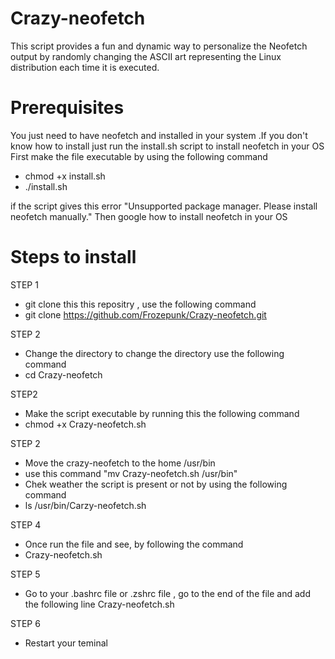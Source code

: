 # Crazy-neofetch
This script provides a fun and dynamic way to personalize the Neofetch output by randomly changing the ASCII art representing the Linux distribution each time it is executed.
# Prerequisites
You just need to have neofetch and installed in your system .If you don't know how to install just run the  install.sh script to install neofetch in your OS
First make the file executable by using the following command 
* chmod +x install.sh
* ./install.sh
  
if the script gives this error "Unsupported package manager. Please install neofetch manually." Then google how to install neofetch in your OS 
# Steps to install 
STEP 1 
* git clone this this repositry , use the following command
*  git clone https://github.com/Frozepunk/Crazy-neofetch.git

STEP 2 
*  Change the directory to change the directory use the following command 
* cd Crazy-neofetch

STEP2 
* Make the script executable by running this the following command 
* chmod +x Crazy-neofetch.sh

STEP 2
* Move the crazy-neofetch to the home /usr/bin
* use this command "mv Crazy-neofetch.sh /usr/bin"
* Chek weather the script is present or not by using the following command
* ls /usr/bin/Carzy-neofetch.sh 

STEP 4
* Once run the file and see, by following the command
* Crazy-neofetch.sh
  
STEP 5
* Go to your .bashrc file or .zshrc file , go to the end of the file and add the following line Crazy-neofetch.sh
  
STEP 6
* Restart your teminal
